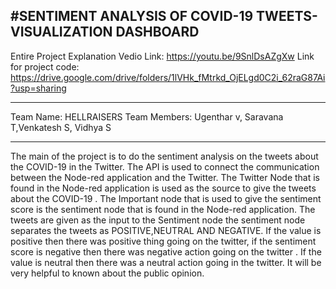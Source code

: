 #SENTIMENT ANALYSIS OF COVID-19 TWEETS-VISUALIZATION DASHBOARD 
-----------------------------------------------------------------------------------------------------------------------------------------------------------------------------------

Entire Project Explanation Vedio Link:  https://youtu.be/9SnlDsAZgXw
Link for project code: https://drive.google.com/drive/folders/1lVHk_fMtrkd_OjELgd0C2i_62raG87Ai?usp=sharing

--------------------------------------------------------------------------------------------------------------------------------------------------------------------------------

Team Name: HELLRAISERS 
Team Members: Ugenthar v, Saravana T,Venkatesh S, Vidhya S

----------------------------------------------------------------------------------------------------------------------------------------------------------------------------------

The main of the project is to do the sentiment analysis on the tweets about the COVID-19 in the Twitter. The API is used to connect the communication between the Node-red application and the Twitter. The Twitter Node that is found in the Node-red application is used as the source to give the tweets about the COVID-19 . The Important node that is used to give the sentiment score is the sentiment node that is found in the Node-red application. The tweets are given as the input to the Sentiment node the sentiment node separates the tweets as POSITIVE,NEUTRAL AND NEGATIVE. If the value is positive then there was positive thing going on the twitter, if the sentiment score is negative then there was negative action going on the twitter . If the value is neutral then there was a neutral action going in the twitter. It will be very helpful to known about the public opinion.
